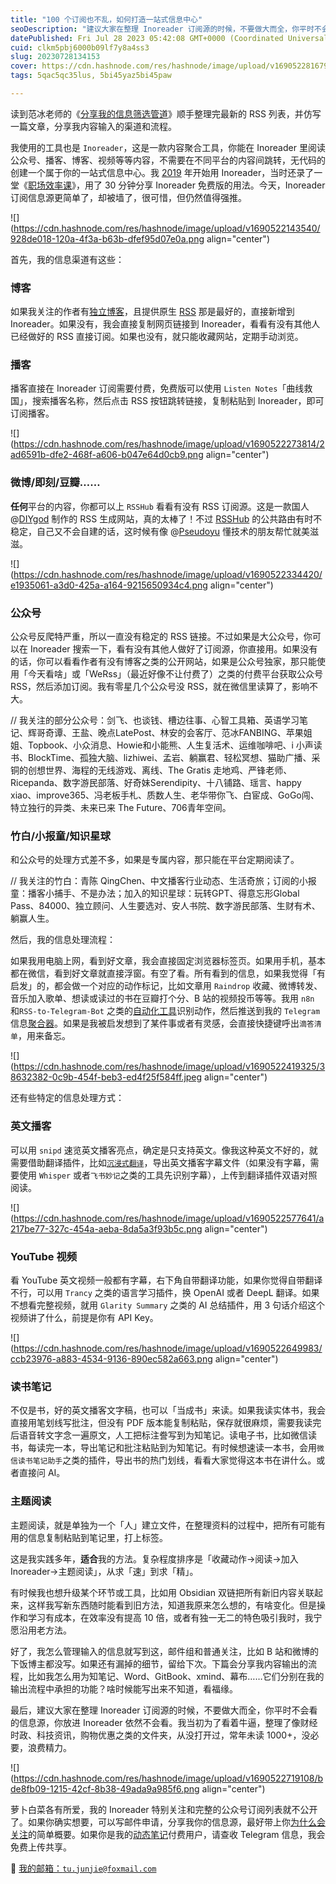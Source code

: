 ```yaml
---
title: "100 个订阅也不乱，如何打造一站式信息中心"
seoDescription: "建议大家在整理 Inoreader 订阅源的时候，不要做大而全，你平时不会看的信息源，你放进 Inoreader 依然不会看。不要囤，要用。"
datePublished: Fri Jul 28 2023 05:42:08 GMT+0000 (Coordinated Universal Time)
cuid: clkm5pbj6000b09lf7y8a4ss3
slug: 20230728134153
cover: https://cdn.hashnode.com/res/hashnode/image/upload/v1690522816798/d5272865-1122-42a7-ba3b-dfd3c21b6619.jpeg
tags: 5qac5qc35lus, 5bi45yaz5bi45paw

---
```


读到范冰老师的《[分享我的信息筛选管道](https://mp.weixin.qq.com/s/0xyQM4i352Pg6ooqNAMYxQ)》顺手整理完最新的 RSS 列表，并仿写一篇文章，分享我内容输入的渠道和流程。

我使用的工具也是 `Inoreader`，这是一款内容聚合工具，你能在 Inoreader 里阅读公众号、播客、博客、视频等等内容，不需要在不同平台的内容间跳转，无代码的创建一个属于你的一站式信息中心。我 [2019](https://mp.weixin.qq.com/s?__biz=MzI3MzU5MDA1OQ==&mid=2247486648&idx=1&sn=45c69f4f90487b0c8dcc4ed6a152b6d1&chksm=eb21befcdc5637eaebb580d117bcdc89d1a931b1c1585ffbb21e5055583800bf4aa5b0137afb#rd) 年开始用 Inoreader，当时还录了一堂《[职场效率课](https://study.163.com/course/courseMain.htm?courseId=1209732851&share=2&shareId=400000000640077)》，用了 30 分钟分享 Inoreader 免费版的用法。今天，Inoreader 订阅信息源更简单了，却被墙了，很可惜，但仍然值得强推。

![](https://cdn.hashnode.com/res/hashnode/image/upload/v1690522143540/928de018-120a-4f3a-b63b-dfef95d07e0a.png align="center")

首先，我的信息渠道有这些：

### 博客

如果我关注的作者有[独立博客](https://github.com/timqian/chinese-independent-blogs)，且提供原生 [RSS](https://sspai.com/topic/265) 那是最好的，直接新增到 Inoreader。如果没有，我会直接复制网页链接到 Inoreader，看看有没有其他人已经做好的 RSS 直接订阅。如果也没有，就只能收藏网站，定期手动浏览。

### 播客

播客直接在 Inoreader 订阅需要付费，免费版可以使用 `Listen Notes`「曲线救国」，搜索播客名称，然后点击 RSS 按钮跳转链接，复制粘贴到 Inoreader，即可订阅播客。

![](https://cdn.hashnode.com/res/hashnode/image/upload/v1690522273814/2ad6591b-dfe2-468f-a606-b047e64d0cb9.png align="center")

### 微博/即刻/豆瓣……

**任何**平台的内容，你都可以上 `RSSHub` 看看有没有 RSS 订阅源。这是一款国人 @[DIYgod](https://diygod.me/) 制作的 RSS 生成网站，真的太棒了！不过 [RSSHub](https://docs.rsshub.app/) 的公共路由有时不稳定，自己又不会自建的话，这时候有像 @[Pseudoyu](https://www.pseudoyu.com/zh/) 懂技术的朋友帮忙就美滋滋。

![](https://cdn.hashnode.com/res/hashnode/image/upload/v1690522334420/e1935061-a3d0-425a-a164-9215650934c4.png align="center")

### 公众号

公众号反爬特严重，所以一直没有稳定的 RSS 链接。不过如果是大公众号，你可以在 Inoreader 搜索一下，看有没有其他人做好了订阅源，你直接用。如果没有的话，你可以看看作者有没有博客之类的公开网站，如果是公众号独家，那只能使用「今天看啥」或「WeRss」（最近好像不让付费了）之类的付费平台获取公众号 RSS，然后添加订阅。我有零星几个公众号没 RSS，就在微信里读算了，影响不大。

// 我关注的部分公众号：剑飞、也谈钱、槽边往事、心智工具箱、英语学习笔记、辉哥奇谭、王盐、晚点LatePost、林安的会客厅、范冰FANBING、苹果姐姐、Topbook、小众消息、Howie和小能熊、人生复活术、运维咖啡吧、i 小声读书、BlockTime、孤独大脑、lizhiwei、孟岩、躺赢君、轻松冥想、猫助广播、采铜的创想世界、海程的无线游戏、离线、The Gratis 走地鸡、严锋老师、Ricepanda、数字游民部落、好奇妹Serendipity、十八铺路、瑶言、happy xiao、improve365、冯老板手札、质数人生、老华带你飞、白宦成、GoGo闯、特立独行的异类、未来已来 The Future、706青年空间。

### 竹白/小报童/知识星球

和公众号的处理方式差不多，如果是专属内容，那只能在平台定期阅读了。

// 我关注的竹白：青陈 QingChen、中文播客行业动态、生活奇旅；订阅的小报童：播客小捕手、不是办法；加入的知识星球：玩转GPT、得意忘形Global Pass、84000、独立顾问、人生要选对、安人书院、数字游民部落、生财有术、躺赢人生。

然后，我的信息处理流程：

如果我用电脑上网，看到好文章，我会直接固定浏览器标签页。如果用手机，基本都在微信，看到好文章就直接浮窗。有空了看。所有看到的信息，如果我觉得「有启发」的，都会做一个对应的动作标记，比如文章用 `Raindrop` 收藏、微博转发、音乐加入歌单、想读或读过的书在豆瓣打个分、B 站的视频投币等等。我用 `n8n` 和`RSS-to-Telegram-Bot` 之类的[自动化工具](https://reorx.com/blog/sharing-my-footprints-automation/)识别动作，然后推送到我的 `Telegram` 信息[聚合器](https://mp.weixin.qq.com/s/A_yK10ktL8Nl7RzsnGwzEg)。如果是我被启发想到了某件事或者有灵感，会直接快捷键呼出`滴答清单`，用来备忘。

![](https://cdn.hashnode.com/res/hashnode/image/upload/v1690522419325/38632382-0c9b-454f-beb3-ed4f25f584ff.jpeg align="center")

还有些特定的信息处理方式：

### 英文播客

可以用 `snipd` 速览英文播客亮点，确定是只支持英文。像我这种英文不好的，就需要借助翻译插件，比如[`沉浸式翻译`](https://immersivetranslate.com/)，导出英文播客字幕文件（如果没有字幕，需要使用 `Whisper` 或者`飞书妙记`之类的工具先识别字幕），上传到翻译插件双语对照阅读。

![](https://cdn.hashnode.com/res/hashnode/image/upload/v1690522577641/a217be77-327c-454a-aeba-8da5a3f93b5c.png align="center")

### YouTube 视频

看 YouTube 英文视频一般都有字幕，右下角自带翻译功能，如果你觉得自带翻译不行，可以用 `Trancy` 之类的语言学习插件，换 OpenAI 或者 DeepL 翻译。如果不想看完整视频，就用 `Glarity Summary` 之类的 AI 总结插件，用 3 句话介绍这个视频讲了什么，前提是你有 API Key。

![](https://cdn.hashnode.com/res/hashnode/image/upload/v1690522649983/ccb23976-a883-4534-9136-890ec582a663.png align="center")

### 读书笔记

不仅是书，好的英文播客文字稿，也可以「当成书」来读。如果我读实体书，我会直接用笔划线写批注，但没有 PDF 版本能复制粘贴，保存就很麻烦，需要我读完后语音转文字念一遍原文，人工把标注誊写到为知笔记。读电子书，比如微信读书，每读完一本，导出笔记和批注粘贴到为知笔记。有时候想速读一本书，会用`微信读书笔记助手`之类的插件，导出书的热门划线，看看大家觉得这本书在讲什么。或者直接问 AI。

### 主题阅读

主题阅读，就是单独为一个「人」建立文件，在整理资料的过程中，把所有可能有用的信息复制粘贴到笔记里，打上标签。

这是我实践多年，**适合**我的方法。复杂程度排序是「收藏动作→阅读→加入 Inoreader→主题阅读」，从求「速」到求「精」。

有时候我也想升级某个环节或工具，比如用 Obsidian 双链把所有新旧内容关联起来，这样我写新东西随时能看到旧方法，知道我原来怎么想的，有啥变化。但是操作和学习有成本，在效率没有提高 10 倍，或者有独一无二的特色吸引我时，我宁愿沿用老方法。

好了，我怎么管理输入的信息就写到这，邮件组和普通关注，比如 B 站和微博的下饭博主都没写。如果还有漏掉的细节，留给下次。下篇会分享我内容输出的流程，比如我怎么用为知笔记、Word、GitBook、xmind、幕布……它们分别在我的输出流程中承担的功能？啥时候能写出来不知道，看福缘。

最后，建议大家在整理 Inoreader 订阅源的时候，不要做大而全，你平时不会看的信息源，你放进 Inoreader 依然不会看。我当初为了看着牛逼，整理了像财经时政、科技资讯，购物优惠之类的文件夹，从没打开过，常年未读 1000+，没必要，浪费精力。

![](https://cdn.hashnode.com/res/hashnode/image/upload/v1690522719108/bde8fb09-1215-42cf-8b38-49ada9a985f6.png align="center")

萝卜白菜各有所爱，我的 Inoreader 特别关注和完整的公众号订阅列表就不公开了。如果你确实想要，可以写邮件申请，分享我你的信息源，最好带上你[为什么会关注](https://mp.weixin.qq.com/s/K0-8kgInIZGcLiec3bK65g)的简单概要。如果你是我的[动态笔记](https://mp.weixin.qq.com/s/A_yK10ktL8Nl7RzsnGwzEg)付费用户，请查收 Telegram 信息，我会免费上传共享。

📧 [我的邮箱：`tu.junjie@foxmail.com`](mailto:我的邮箱：tu.junjie@foxmail.com)
